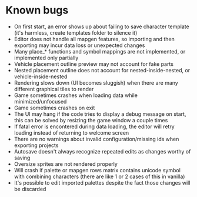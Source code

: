 # Known bugs

- On first start, an error shows up about failing to save character template (it's harmless, create templates folder to silence it)
- Editor does not handle all mapgen features, so importing and then exporting may incur data loss or unexpected changes
- Many place_* functions and symbol mappings are not implemented, or implemented only partially
- Vehicle placement outline preview may not account for fake parts
- Nested placement outline does not account for nested-inside-nested, or vehicle-inside-nested
- Rendering slows down (UI becomes sluggish) when there are many different graphical tiles to render
- Game sometimes crashes when loading data while minimized/unfocused
- Game sometimes crashes on exit
- The UI may hang if the code tries to display a debug message on start, this can be solved by resizing the game window a couple times
- If fatal error is encontered during data loading, the editor will retry loading instead of returning to welcome screen
- There are no warnings about invalid configuration/missing ids when exporting projects
- Autosave doesn't always recognize repeated edits as changes worthy of saving
- Oversize sprites are not rendered properly
- Will crash if palette or mapgen rows matrix contains unicode symbol with combining characters (there are like 1 or 2 cases of this in vanilla)
- It's possible to edit imported palettes despite the fact those changes will be discarded
